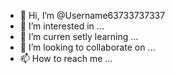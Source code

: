 - 👋 Hi, I’m @Username63733737337
- 👀 I’m interested in ...
- 🌱 I’m curren setly learning ...
- 💞️ I’m looking to collaborate on ...
- 📫 How to reach me ...

<!---
Username63733737337/Username63733737337 is a ✨ special ✨ repository because its `README.md` (this file) appears on your GitHub profile.
You can click the Preview link to take a look at your changes.
--->
